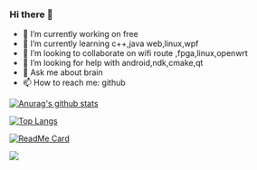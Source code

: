 ### Hi there 👋
- 🔭 I’m currently working on free
- 🌱 I’m currently learning c++,java web,linux,wpf 
- 👯 I’m looking to collaborate on wifi route ,fpga,linux,openwrt
- 🤔 I’m looking for help with android,ndk,cmake,qt 
- 💬 Ask me about brain
- 📫 How to reach me: github

<!--
**androids7/androids7** is a ✨ _special_ ✨ repository because its `README.md` (this file) appears on your GitHub profile.

Here are some ideas to get you started:

- 🔭 I’m currently working on ...
- 🌱 I’m currently learning ...
- 👯 I’m looking to collaborate on ...
- 🤔 I’m looking for help with ...
- 💬 Ask me about ...
- 📫 How to reach me: ...
- 😄 Pronouns: ...
- ⚡ Fun fact: ...
-->

[![Anurag's github stats](https://github-readme-stats.vercel.app/api?username=androids7)](https://github.com/anuraghazra/github-readme-stats)

[![Top Langs](https://github-readme-stats.vercel.app/api/top-langs/?username=androids7)](https://github.com/anuraghazra/github-readme-stats)


[![ReadMe Card](https://github-readme-stats.vercel.app/api/pin/?username=androids7&repo=androids7.github.io&show_owner=true)](https://github.com/gsyx666/gsyx666.github.io)

![](https://komarev.com/ghpvc/?username=androids7&color=green)

